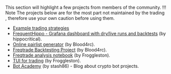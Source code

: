 This section will highlight a few projects from members of the community.
!!! Note
    The projects below are for the most part not maintained by the trading , therefore use your own caution before using them.

- [Example trading strategies](https://github.com/bot-app/trading-strategies/)
- [FrequentHippo - Grafana dashboard with dry/live runs and backtests](http://frequenthippo.ddns.net:3000/) (by hippocritical).
- [Online pairlist generator](https://remotepairlist.com/) (by Blood4rc).
- [Freqtrade Backtesting Project](https://bt.robot.co.network/) (by Blood4rc).
- [Freqtrade analysis notebook](https://github.com/froggleston/trading_analysis_notebook) (by Froggleston).
- [TUI for trading](https://github.com/froggleston/trading-frogtrade9000) (by Froggleston).
- [Bot Academy](https://botacademy.ddns.net/) (by stash86) - Blog about crypto bot projects.
